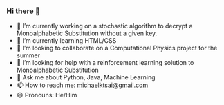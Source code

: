 ### Hi there 👋
- 🔭 I’m currently working on a stochastic algorithm to decrypt a Monoalphabetic Substitution without a given key.
- 🌱 I’m currently learning HTML/CSS
- 👯 I’m looking to collaborate on a Computational Physics project for the summer
- 🤔 I’m looking for help with a reinforcement learning solution to Monoalphabetic Substitution
- 💬 Ask me about Python, Java, Machine Learning
- 📫 How to reach me: michaelktsai@gmail.com
- 😄 Pronouns: He/Him
